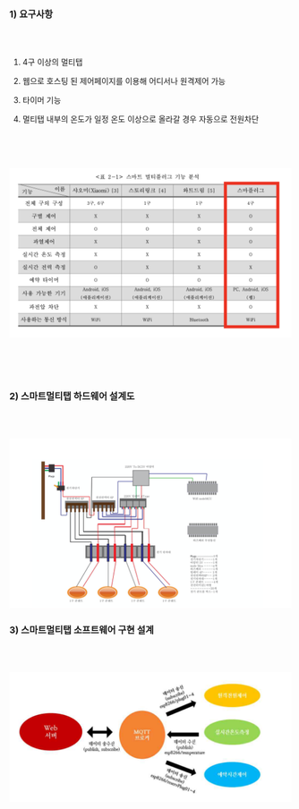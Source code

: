 ### 1) 요구사항

<br>
<br>

1. 4구 이상의 멀티탭

2. 웹으로 호스팅 된 제어페이지를 이용해 어디서나 원격제어 가능

3. 타이머 기능

4. 멀티탭 내부의 온도가 일정 온도 이상으로 올라갈 경우 자동으로 전원차단


<br>
<br>
<br>

![설계도](./images/1.png)

<br>
<br>
<br>

### 2) 스마트멀티탭 하드웨어 설계도

<br>
<br>

![설계도](./images/2.png)



### 3) 스마트멀티탭 소프트웨어 구현 설계

<br>
<br>

![설계도](./images/3.png)
